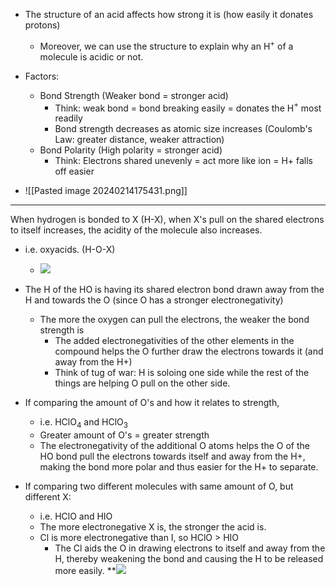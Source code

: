 
- The structure of an acid affects how strong it is (how easily it donates protons)
	- Moreover, we can use the structure to explain why an H$^+$ of a molecule is acidic or not.

- Factors:
	- Bond Strength (Weaker bond = stronger acid)
		- Think: weak bond = bond breaking easily = donates the H$^+$ most readily
		- Bond strength decreases as atomic size increases (Coulomb's Law: greater distance, weaker attraction)
	- Bond Polarity (High polarity = stronger acid)
		- Think: Electrons shared unevenly = act more like ion = H+ falls off easier

- ![[Pasted image 20240214175431.png]]

---
When hydrogen is bonded to X (H-X), when X's pull on the shared electrons to itself increases, the acidity of the molecule also increases.
- i.e. oxyacids. (H-O-X)
	- **![](https://lh7-us.googleusercontent.com/Q7st0cc8v72EpDAGjMX_77l4XF2EOq_YyS_ghvjkEepSHAB9SSmZpMX8Tnw-_hrdr41JUpbYE65-HnicHs2njRd9WIZ8uBGEQN38QYq0GwIJK5Z12JyyI7RPQxpr-inFqWd_D4V6xESiWzbeeh_Fkf0)**

- The H of the HO is having its shared electron bond drawn away from the H and towards the O (since O has a stronger electronegativity)
	- The more the oxygen can pull the electrons, the weaker the bond strength is
		- The added electronegativities of the other elements in the compound helps the O further draw the electrons towards it (and away from the H+)
		- Think of tug of war: H is soloing one side while the rest of the things are helping O pull on the other side. 
- If comparing the amount of O's and how it relates to strength,
	- i.e. HClO$_4$ and HClO$_3$
	- Greater amount of O's = greater strength
	- The electronegativity of the additional O atoms helps the O of the HO bond pull the electrons towards itself and away from the H+, making the bond more polar and thus easier for the H+ to separate.
- If comparing two different molecules with same amount of O, but different X:
	- i.e. HClO and HIO
	- The more electronegative X is, the stronger the acid is.
	- Cl is more electronegative than I, so HClO > HIO
		- The Cl aids the O in drawing electrons to itself and away from the H, thereby weakening the bond and causing the H to be released more easily.
**![](https://lh7-us.googleusercontent.com/yP184I7nEsZD3MFLOB1i1HbmtxHDk5kd8qlT53ugSx5U89mKHYgaJZKfl8tOqp95iFwVBvyHHxacr0WZsrUHrRwZK32bwhHwsLgSb-XlDe53HyKJcaqhuIwlqtf8V2DwL1MjCxM-6NQmdxK1xwIXqaQ)
